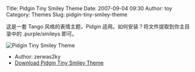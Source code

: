 Title: Pidgin Tiny Smiley Theme
Date: 2007-09-04 09:30
Author: toy
Category: Themes
Slug: pidgin-tiny-smiley-theme

这是一套 Tango 风格的表情主题，Pidgin
适用。如何安装？将文件提取到你主目录中的 .purple/smileys 即可。

![Pidgin Tiny Smiley Theme](http://i.linuxtoy.org/i/2007/09/tiny.png)

- Author: zerwas2ky  
- [Download Pidgin Tiny Smiley
Theme](http://www.gnome-look.org/content/show.php/Pidgin+Tiny+Smiley+Theme+%28Tango+Style%29?content=65584)
